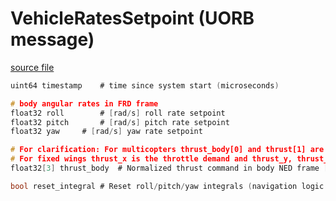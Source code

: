 # VehicleRatesSetpoint (UORB message)



[source file](https://github.com/PX4/PX4-Autopilot/blob/release/1.15/msg/VehicleRatesSetpoint.msg)

```c
uint64 timestamp    # time since system start (microseconds)

# body angular rates in FRD frame
float32 roll        # [rad/s] roll rate setpoint
float32 pitch       # [rad/s] pitch rate setpoint
float32 yaw     # [rad/s] yaw rate setpoint

# For clarification: For multicopters thrust_body[0] and thrust[1] are usually 0 and thrust[2] is the negative throttle demand.
# For fixed wings thrust_x is the throttle demand and thrust_y, thrust_z will usually be zero.
float32[3] thrust_body  # Normalized thrust command in body NED frame [-1,1]

bool reset_integral # Reset roll/pitch/yaw integrals (navigation logic change)

```
